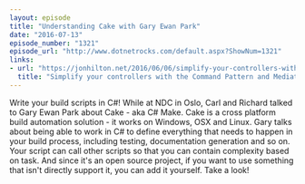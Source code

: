 ```yaml
---
layout: episode
title: "Understanding Cake with Gary Ewan Park"
date: "2016-07-13"
episode_number: "1321"
episode_url: "http://www.dotnetrocks.com/default.aspx?ShowNum=1321"
links:
- url: "https://jonhilton.net/2016/06/06/simplify-your-controllers-with-the-command-pattern-and-mediatr/"
  title: "Simplify your controllers with the Command Pattern and MediatR"
---
```


Write your build scripts in C#! While at NDC in Oslo, Carl and Richard talked to Gary Ewan Park about Cake - aka C# Make. Cake is a cross platform build automation solution - it works on Windows, OSX and Linux. Gary talks about being able to work in C# to define everything that needs to happen in your build process, including testing, documentation generation and so on. Your script can call other scripts so that you can contain complexity based on task. And since it's an open source project, if you want to use something that isn't directly support it, you can add it yourself. Take a look!
